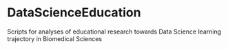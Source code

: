 # DataScienceEducation
Scripts for analyses of educational research towards Data Science learning trajectory in Biomedical Sciences
